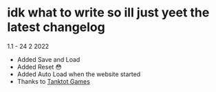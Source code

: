 # idk what to write so ill just yeet the latest changelog

1.1 - 24 2 2022
- Added Save and Load
- Added Reset :flushed:
- Added Auto Load when the website started
- Thanks to [Tanktot Games]

<!-- External Links -->
[Tanktot Games]: https://www.youtube.com/watch?v=9Yh3LlYlAyo
